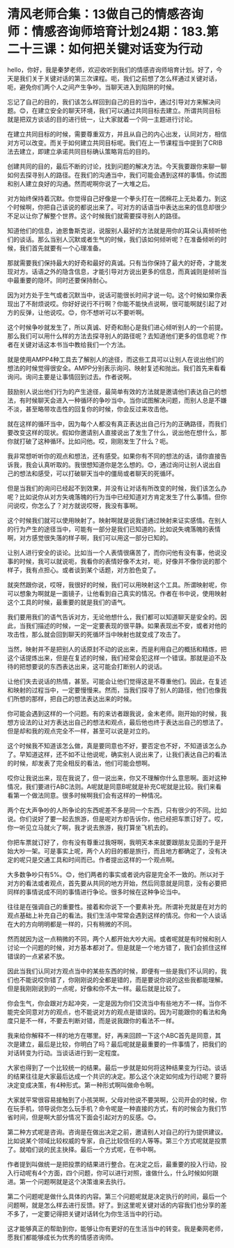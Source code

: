 # 清风老师合集：13做自己的情感咨询师：情感咨询师培育计划24期：183.第二十三课：如何把关键对话变为行动

hello，你好，我是秦梦老师，欢迎收听到我们的情感咨询师培育计划。好了，今天是我们关于关键对话的第三次课程。呃，我们之前想了怎么样通过关键对话，呃，避免你们两个人之间产生争吵。当聊天进入到陷阱的时候。

忘记了自己的目的，我们该怎么样回到自己的目的当中，通过引导对方来解决问题。😊，在建立安全的聊天环境，我们可以通过共同目标去建立。所谓共同目标就是把双方谈话的目的进行统一，让大家就着一个同一主题进行讨论。

在建立共同目标的时候，需要尊重双方，并且从自己的内心出发，认同对方，相信对方可以改变。而关于如何建立共同目标呢。我们在上一节课程当中提到了CRIB法去建立，即建立承诺共同目标确认策略背后的目的。

创建共同的目的，最后不断的讨论，找到问题的解决方法。今天我要跟你来聊一聊如何去探寻别人的路径。在我们的沟通当中，我们可能会遇到这样的事情。你试图和别人建立良好的沟通。然而呢啊你说了一大堆之后。

对方始终保持着沉默。你觉得自己好像是一个拳头打在一团棉花上无处着力。到这个时候啊，你把自己该说的都说出来了。可对方的话语当中表达出来的信息却很少不足以让你了解整个世界。这个时候我们就需要探寻别人的路径。

知道他们的信息，迪恩鲁斯克说，说服别人最好的方法就是用你的耳朵认真倾听他们的谈话。那么当别人沉默或者生气的时候，我们该如何倾听呢？在准备倾听的时候，我们首先就要有一个心理准备。

那就需要我们保持最大的好奇和最好的真诚。只有当你保持了最大的好奇，才能发现对方。话语之外的隐含信息，才能引导对方说出更多的信息，而真诚则是倾听当中最重要的隐环。同时还要保持耐心。

因为对方处于生气或者沉默当中，说话可能很长时间才说一句。这个时候如果你表现出了不耐烦说哎。你好好说行不行啊？你能不能快点说啊，很可能啊就引起了对方的反弹，让他说哎。😊，你不想听可以不要听啊。

这个时候争吵就发生了，所以真诚、好奇和耐心是我们进心倾听别人的一个前提。那么我们可以用什么样的方法去探寻别人的路径呢？去知道他们更多的信息呢？作者在关键对话这本书当中教给我们一个方法。

就是使用AMPP4种工具去了解别人的途径，而这些工具可以让别人在说出他们的想法的时候觉得很安全。AMPP分别表示询问、映射复述和抛出。我们首先来看看询问。询问主要是让事情回到过去。作者说啊。

鼓励别人说出他们行为的产生途径，最简单有效的方法就是邀请他们表达自己的想法，有时候聊天会进入一种循环的争吵当中。当你试图解决问题，而别人总是不嫌不淡，甚至略带攻击性的回复你的时候，你会反过来攻击他。

就在这样的循环当中，因为每个人都没有真正表达出自己行为的正确路径，而我们要改变这样的现状。假如你邀请别人直接说出了发生了什么，说出他在想什么，那你就打破了这种循环。比如问他。哎，刚刚发生了什么？呃。

我非常想听听你的观点和想法，还有感受。如果你有不同的想法的话，请你直接告诉我，我会认真听取的。我很想知道你是怎么想的。😊，通过询问让别人说出自己的想法和感受，可以打破聊天当中的僵局或者聊天的死循环。

但是当我们的询问已经起不到效果，并没有让对话有所改变的时候，我们该怎么办呢？比如说你从对方失魂落魄的行为当中已经知道对方肯定发生了什么事情。但你问说哎，你怎么了？对方就说哎呀，我没有事啊。

这个时候我们就可以使用映射了。映射啊就是说我们通过映射来证实感情。在别人的行为产生的途径当中，可能有一部分是我们已知道的。比如说失魂落魄的表情啊，对方感觉很失落的样子啊，我们可以用这一部分已知的。

让别人进行安全的谈论。比如当一个人表情很痛苦了，而你问他有没有事，他说没事的时候，我可以就说呃，我看你的表情好像不太对，呃，好像并不像你说的那个样子，我有点担心。或者谈到某个话题，对方脸色变了。

就突然跟你说，哎呀，我很好的时候，我们可以用映射这个工具。所谓映射呢，你可以想象为啊就是一面镜子，让他看到自己真实的情况。作者在书中说，使用映射这个工具的时候，最重要的就是我们的语气。

我们要用我们的语气告诉对方，无论他想什么，我们都可以知道聊天是安全的。因此，当我们描述的时候，一定一定要表现的很平静。如果表现出不安，或者对他的攻击性，那么就会回到聊天的死循环当中映射也就变成了攻击了。

当然，映射并不是把别人的话原封不动的说出来，而是利用自己的概括和精炼，把这个话提炼出来，但是在复述的时候，我们经常会犯这样一个错误。那就是迫不及待的把想要说的东西表达出来，这可能会打断别人的说话。

让他们失去说话的热情，甚至。可能会让他们觉得这是不尊重他们。因此，在复述和映射的过程当中，一定要慢慢来。然而，当我们探寻了别人的路径，他们也像我们所想的那样，把自己的想法表达出来的时候。

你可能会遇到这样的一个问题。有的来访者跟我说，金末老师。刚开始的时候，我想方设法的让对方表达出自己的想法和观点，最后他也终于表达出自己的想法了。但是却和我的观点完全不一样，甚至可以说是对立的。

这个时候我不知道该怎么做，真是要同意也不好，要否定也不好，不知道该怎么办了。早知道这样，还不如不让他说呢，确实别人说出来了，让我们表达自己的看法的时候，却发表了完全相反的看法，他们可能会想啊。

哎你让我说出来，现在我说了，但一说出来，你又不理解你什么意思啊。面对这种情况，我们要进行ABC法则。A呢就是同意B呢就是补充C呢就是比较。我们来看看第一个做法同意。很多时候啊我们会有这样的一种情况。

两个在大声争吵的人所争论的东西呢差不多是同一个东西，只有很少的不同。比如说。你们说好了要一起去旅游，但是呢对方却告诉你，他已经把车票订好了。哎，你一听见立马就火了啊，我才说去旅游，我打算坐飞机去的。

你把车票就订好了，你有没有尊重过我呀啊，我明天本来就要跟朋友见面的于是开始大吵一架。可是事实上呢，两个人的目的都是旅行，而且地方都确定了，没有决定的呢只是交通工具和时间而已。作者提出这样的一个观点啊。

大多数争吵只有5%。😊，他们两者的事实或者说内容是完全不一致的。所以对于对方的看法或者观点，首先要从共同的地方开始，然后同意就是同意，没有必要把同样的事情说成不同的事情进行争论。很多时候在这种争论当中。

往往是在强调自己的重要性。接着和你说下一个要素补充。所谓补充就是在对方的观点基础上补充自己的看法。我们生活中常常会遇到这样的情况。你和一个人谈话在大的方向明明都是一样的，只有稍微的不同。

然而就因为这一点稍微的不同，两个人都开始大吵大闹。或者呢就是有时候和别人讨论一个问题的时候，对方基本都对了。但是就是一个地方错了，我们会抓住这样错误的一点紧紧不放。

因此当我们认同对方观点当中的某些东西的时候，即便有一些是我们不认同的，我们也不能说哎你错了，你刚刚说的全都是错的，而是要说你说的这些我都能理解。但是我刚刚说到的一点呢，好像和你不太一样。最后就是比较了。

你会生气，你会跟对方起冲突，一定是因为你们交流当中有些地方不一样。当你不能完全同意对方的观点，也不能说对方的观点是错误的。因为可能跟你的看法和角度只是不一样，不要去判断对错，而是说我跟你的看法不一样。

我来给你解释不一样的地方在哪里。好，再来回顾一下这个ABC首先是同意，其次是建立，最后是比较，你明白了吗？最后呢就是最重要的一件事情了，把我们的对话转变为行动。当谈话进行到一定程度。

大家也得到了一个比较统一的结果。最后一步就是如何将这种结果变为行动。谈话的结果往往是大家最后达成一个共识的决定。那么这个决定如何成为行动呢？要将决定变成决策，有4种形式。第一种形式啊叫做命令啊。

大家就平常很容易接触到了小孩哭啊，父母对他说不要哭啊，公司开会的时候，你在玩手机，领导说你怎么玩手机？命令呢是一种直接的方式，有的时候会为我们节省时间，但是啊大部分情况下面会引起对方的反感。😊。

第二种方式呢是咨询。咨询是在做出决定之前，邀请别人对自己的行为提供建议。比如说某个领域比较权威的专家，自己比较信任的人等等。第三个方式呢就是投票了。就咱们说的民主抉择。最后一个方式呢，在书中啊。

作者提到叫做统一是把投票的结果进行整合。在决定之后，最重要的投入行动，投入行动呢有4个方面，四个问题，你可以进行对照，谁做什么，什么时候如何跟进。第一个问题啊就是这个决策谁来去执行。

第二个问题呢是做什么具体的内容。第三个问题呢就是决定执行的时间，最后一个问题啊，就是怎么样去进行反馈。好了。到这里呢关键对话的内容我们也分享的差不多了，一定要记得把关键对话转化为你生活当中的行动。

这才能够真正的帮助到你，能够让你有更好的在生活当中的转变。我是秦网老师，愿我们都能够成长为优秀的情感咨询师。

